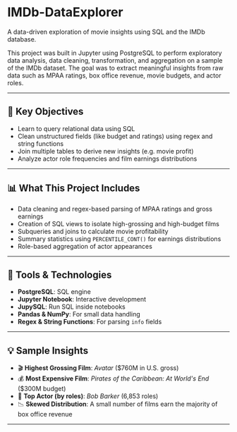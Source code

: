 # IMDb-DataExplorer
A data-driven exploration of movie insights using SQL and the IMDb database.

This project was built in Jupyter using PostgreSQL to perform exploratory data analysis, data cleaning, transformation, and aggregation on a sample of the IMDb dataset. The goal was to extract meaningful insights from raw data such as MPAA ratings, box office revenue, movie budgets, and actor roles.

---

## 🧠 Key Objectives

- Learn to query relational data using SQL
- Clean unstructured fields (like budget and ratings) using regex and string functions
- Join multiple tables to derive new insights (e.g. movie profit)
- Analyze actor role frequencies and film earnings distributions

---

## 📊 What This Project Includes

- Data cleaning and regex-based parsing of MPAA ratings and gross earnings
- Creation of SQL views to isolate high-grossing and high-budget films
- Subqueries and joins to calculate movie profitability
- Summary statistics using `PERCENTILE_CONT()` for earnings distributions
- Role-based aggregation of actor appearances

---

## 🧰 Tools & Technologies

- **PostgreSQL**: SQL engine
- **Jupyter Notebook**: Interactive development
- **JupySQL**: Run SQL inside notebooks
- **Pandas & NumPy**: For small data handling
- **Regex & String Functions**: For parsing `info` fields

---

## 💡 Sample Insights

- 🎬 **Highest Grossing Film**: *Avatar* ($760M in U.S. gross)
- 💰 **Most Expensive Film**: *Pirates of the Caribbean: At World's End* ($300M budget)
- 🧠 **Top Actor (by roles)**: *Bob Barker* (6,853 roles)
- 📉 **Skewed Distribution**: A small number of films earn the majority of box office revenue

---
